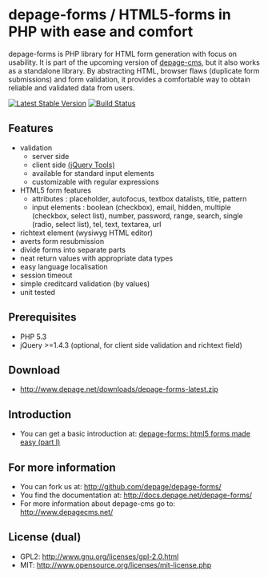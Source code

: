 depage-forms / HTML5-forms in PHP with ease and comfort
=======================================================

depage-forms is PHP library for HTML form generation with focus on usability.
It is part of the upcoming version of [depage-cms](http://www.depagecms.net), 
but it also works as a standalone library. By abstracting HTML, browser flaws 
(duplicate form submissions) and form validation, it provides a comfortable 
way to obtain reliable and validated data from users.

[![Latest Stable Version](https://poser.pugx.org/depage/htmlform/v/stable.png)](https://packagist.org/packages/depage/htmlform)
[![Build Status](https://travis-ci.org/depage/depage-forms.png?branch=master)](https://travis-ci.org/depage/depage-forms)


Features
--------

- validation
    - server side
    - client side [(jQuery Tools)](http://flowplayer.org/tools/ "jQuery Tools")
    - available for standard input elements
    - customizable with regular expressions
- HTML5 form features
    - attributes : placeholder, autofocus, textbox datalists, title, pattern
    - input elements : boolean (checkbox), email, hidden, multiple (checkbox, select list), number, password, range, search, single (radio, select list), tel, text, textarea, url
- richtext element (wysiwyg HTML editor)
- averts form resubmission
- divide forms into ѕeparate parts
- neat return values with appropriate data types
- easy language localisation
- session timeout
- simple creditcard validation (by values)
- unit tested

Prerequisites
-------------

- PHP 5.3
- jQuery >=1.4.3 (optional, for client side validation and richtext field)

Download
--------------------
- <http://www.depage.net/downloads/depage-forms-latest.zip>

Introduction
--------------------

- You can get a basic introduction at:
  [depage-forms: html5 forms made easy (part I)](http://www.depage.net/en/blog/2011/07/depage-forms-html5-form-in-php-made-easy-part-1.html)

For more information
--------------------

- You can fork us at:
  <http://github.com/depage/depage-forms/>
- You find the documentation at:
  <http://docs.depage.net/depage-forms/>
- For more information about depage-cms go to:
  <http://www.depagecms.net/>

License (dual)
--------------

- GPL2: <http://www.gnu.org/licenses/gpl-2.0.html>
- MIT: <http://www.opensource.org/licenses/mit-license.php>

